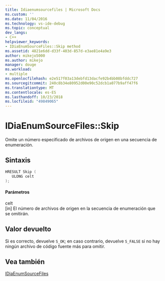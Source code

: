 ```yaml
---
title: Idiaenumsourcefiles | Microsoft Docs
ms.custom: ''
ms.date: 11/04/2016
ms.technology: vs-ide-debug
ms.topic: conceptual
dev_langs:
- C++
helpviewer_keywords:
- IDiaEnumSourceFiles::Skip method
ms.assetid: 4821e6dd-d33f-403d-857d-e3ae81e4a9e3
author: mikejo5000
ms.author: mikejo
manager: douge
ms.workload:
- multiple
ms.openlocfilehash: e2e517f03a13debfd13dacfe92b4bb08bfddc727
ms.sourcegitcommit: 240c8b34e80952d00e90c52dcb1a077b9aff47f6
ms.translationtype: MT
ms.contentlocale: es-ES
ms.lasthandoff: 10/23/2018
ms.locfileid: "49849065"
---
```

# <a name="idiaenumsourcefilesskip"></a>IDiaEnumSourceFiles::Skip
Omite un número especificado de archivos de origen en una secuencia de enumeración.  
  
## <a name="syntax"></a>Sintaxis  
  
```C++  
HRESULT Skip (   
   ULONG celt  
);  
```  
  
#### <a name="parameters"></a>Parámetros  
 celt  
 [in] El número de archivos de origen en la secuencia de enumeración que se omitirán.  
  
## <a name="return-value"></a>Valor devuelto  
 Si es correcto, devuelve `S_OK`; en caso contrario, devuelve `S_FALSE` si no hay ningún archivo de código fuente más para omitir.  
  
## <a name="see-also"></a>Vea también  
 [IDiaEnumSourceFiles](../../debugger/debug-interface-access/idiaenumsourcefiles.md)